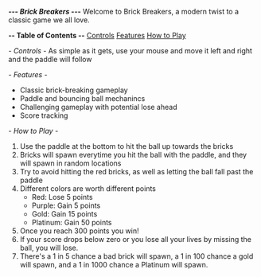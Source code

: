 ***--- Brick Breakers ---***
Welcome to Brick Breakers, a modern twist to a classic game we all love.

**-- Table of Contents --**
[Controls](#controls)
[Features](#features)
[How to Play](#how-to-play)

*- Controls -*
As simple as it gets, use your mouse and move it left and right
and the paddle will follow

*- Features -*
- Classic brick-breaking gameplay
- Paddle and bouncing ball mechanincs
- Challenging gameplay with potential lose ahead
- Score tracking

*- How to Play -*
1. Use the paddle at the bottom to hit the ball up towards the bricks
2. Bricks will spawn everytime you hit the ball with the paddle, and they will spawn in random locations
3. Try to avoid hitting the red bricks, as well as letting the ball fall past the paddle
4. Different colors are worth different points
    - Red: Lose 5 points
    - Purple: Gain 5 points
    - Gold: Gain 15 points
    - Platinum: Gain 50 points
5. Once you reach 300 points you win!
6. If your score drops below zero or you lose all your lives by missing the ball, you will lose.
7. There's a 1 in 5 chance a bad brick will spawn, a 1 in 100 chance a gold will spawn, and a 1 in 1000 chance
   a Platinum will spawn. 
